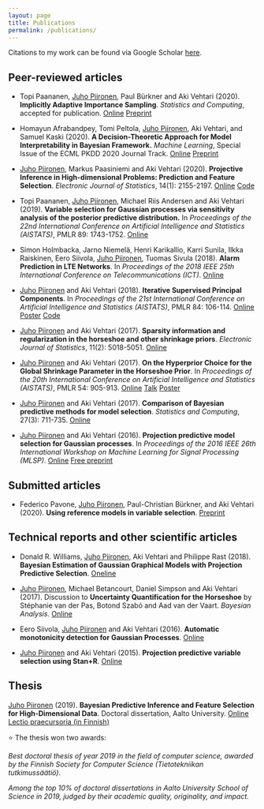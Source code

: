 ```yaml
---
layout: page
title: Publications
permalink: /publications/
---
```



Citations to my work can be found via Google Scholar [here](https://scholar.google.fi/citations?user=7oGbL64AAAAJ&hl=fi).

## Peer-reviewed articles

  * Topi Paananen, <u>Juho Piironen</u>, Paul Bürkner and Aki Vehtari (2020). **Implicitly Adaptive Importance Sampling**. _Statistics and Computing_, accepted for publication.
  [Online](https://doi.org/10.1007/s11222-020-09982-2)
  [Preprint](https://arxiv.org/abs/1906.08850)

  * Homayun Afrabandpey, Tomi Peltola, <u>Juho Piironen</u>, Aki Vehtari, and Samuel Kaski (2020). **A Decision-Theoretic Approach for Model Interpretability in Bayesian Framework.** _Machine Learning_, Special Issue of the ECML PKDD 2020 Journal Track.
  [Online](https://doi.org/10.1007/s10994-020-05901-8)
  [Preprint](https://arxiv.org/abs/1910.09358)

  * <u>Juho Piironen</u>, Markus Paasiniemi and Aki Vehtari (2020). **Projective Inference in High-dimensional Problems: Prediction and Feature Selection**. _Electronic Journal of Statistics_, 14(1): 2155-2197.
  [Online](https://projecteuclid.org/euclid.ejs/1589335310)
  [Code](https://cran.r-project.org/web/packages/projpred/index.html)

  * Topi Paananen, <u>Juho Piironen</u>, Michael Riis Andersen and Aki Vehtari (2019). **Variable selection for Gaussian processes via sensitivity analysis of the posterior predictive distribution.** In _Proceedings of the 22nd International Conference on Artificial Intelligence and Statistics (AISTATS)_, PMLR 89: 1743-1752.
  [Online](http://proceedings.mlr.press/v89/paananen19a.html)

  * Simon Holmbacka, Jarno Niemelä, Henri Karikallio, Karri Sunila, Ilkka Raiskinen, Eero Siivola, <u>Juho Piironen</u>, Tuomas Sivula (2018). **Alarm Prediction in LTE Networks**. In _Proceedings of the 2018 IEEE 25th International Conference on Telecommunications (ICT)_.
  [Online](https://ieeexplore.ieee.org/document/8464882)

  * <u>Juho Piironen</u> and Aki Vehtari (2018). **Iterative Supervised Principal Components**. In
  _Proceedings of the 21st International Conference on Artificial Intelligence and Statistics (AISTATS)_, PMLR 84: 106-114.
  [Online](http://proceedings.mlr.press/v84/piironen18a.html)
  [Poster](../material/ispca/poster.pdf)
  [Code](https://github.com/jpiironen/dimreduce)

  * <u>Juho Piironen</u> and Aki Vehtari (2017). **Sparsity information and regularization in the horseshoe and other shrinkage priors**. _Electronic Journal of Statistics_, 11(2): 5018-5051.
  [Online](https://projecteuclid.org/euclid.ejs/1513306866)

  * <u>Juho Piironen</u> and Aki Vehtari (2017). **On the Hyperprior Choice for the Global Shrinkage Parameter in the Horseshoe Prior**. In _Proceedings of the 20th International Conference on Artificial Intelligence and Statistics (AISTATS)_, PMLR 54: 905-913.
  [Online](http://proceedings.mlr.press/v54/piironen17a.html)
  [Talk](../material/hsprior/talk.pdf)
  [Poster](../material/hsprior/poster.pdf)

  * <u>Juho Piironen</u> and Aki Vehtari (2017). **Comparison of Bayesian predictive methods for model selection**. _Statistics and Computing_, 27(3): 711-735.
  [Online](http://link.springer.com/article/10.1007/s11222-016-9649-y)

  * <u>Juho Piironen</u> and Aki Vehtari (2016). **Projection predictive model selection for Gaussian processes**. In _Proceedings of the 2016 IEEE 26th International Workshop on Machine Learning for Signal Processing (MLSP)_.
  [Online](http://ieeexplore.ieee.org/abstract/document/7738829/)
  [Free preprint](http://arxiv.org/abs/1510.04813)



## Submitted articles

  * Federico Pavone, <u>Juho Piironen</u>, Paul-Christian Bürkner, and Aki Vehtari (2020). **Using reference models in variable selection**.
  [Preprint](https://arxiv.org/abs/2004.13118)




## Technical reports and other scientific articles

  * Donald R. Williams, <u>Juho Piironen</u>, Aki Vehtari and Philippe Rast (2018). **Bayesian Estimation of Gaussian Graphical Models with Projection Predictive Selection**.
  [Oneline](https://arxiv.org/abs/1801.05725)

  * <u>Juho Piironen</u>, Michael Betancourt, Daniel Simpson and Aki Vehtari (2017). Discussion to **Uncertainty Quantification for the Horseshoe** by St&eacute;phanie van der Pas, Botond Szab&oacute; and Aad van der Vaart. _Bayesian Analysis_.
  [Online](https://projecteuclid.org/euclid.ba/1504231319)

  * Eero Siivola, <u>Juho Piironen</u> and Aki Vehtari (2016). **Automatic monotonicity detection for Gaussian Processes**.
  [Online](http://arxiv.org/abs/1610.05440)

  * <u>Juho Piironen</u> and Aki Vehtari (2015). **Projection predictive variable selection using Stan+R**.
  [Online](http://arxiv.org/abs/1508.02502)


## Thesis

<u>Juho Piironen</u> (2019). **Bayesian Predictive Inference and Feature Selection for High-Dimensional Data**. Doctoral dissertation, Aalto University.
[Online](http://urn.fi/URN:ISBN:978-952-60-8539-5)
[Lectio praecursoria (in Finnish)](https://aalto.cloud.panopto.eu/Panopto/Pages/Viewer.aspx?id=988fbb98-3d3b-494b-a69e-aa5e00797fba)

&#11088; The thesis won two awards:

<i>Best doctoral thesis of year 2019 in the field of computer science, awarded by the Finnish Society for Computer Science (Tietotekniikan tutkimussäätiö)</i>.

<i>Among the top 10% of doctoral dissertations in Aalto University School of Science in 2019, judged by their academic quality, originality, and impact.</i>
